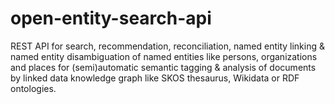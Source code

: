 # open-entity-search-api
REST API for search, recommendation, reconciliation, named entity linking & named entity disambiguation of named entities like persons, organizations and places for (semi)automatic semantic tagging & analysis of documents by linked data knowledge graph
like SKOS thesaurus, Wikidata or RDF ontologies.
